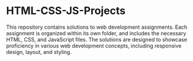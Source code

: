 # HTML-CSS-JS-Projects
This repository contains solutions to web development assignments. Each assignment is organized within its own folder, and includes the necessary HTML, CSS, and JavaScript files. The solutions are designed to showcase proficiency in various web development concepts, including responsive design, layout, and styling.
